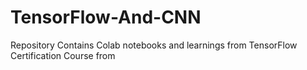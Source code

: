 # TensorFlow-And-CNN

Repository Contains Colab notebooks and learnings from TensorFlow Certification Course from 
